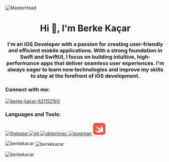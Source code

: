 ![MasterHead](https://miro.medium.com/v2/resize:fit:1400/format:webp/1*8AE7QsUjaog7rQEd1s5JAg.jpeg)
<h1 align="center">Hi 👋, I'm Berke Kaçar</h1>
<h3 align="center">I'm an iOS Developer with a passion for creating user-friendly and efficient mobile applications. With a strong foundation in Swift and SwiftUI, I focus on building intuitive, high-performance apps that deliver seamless user experiences. I'm always eager to learn new technologies and improve my skills to stay at the forefront of iOS development.</h3>

<h3 align="left">Connect with me:</h3>
<p align="left">
<a href="https://linkedin.com/in/berke-kaçar-6211521b1/" target="blank"><img align="center" src="https://raw.githubusercontent.com/rahuldkjain/github-profile-readme-generator/master/src/images/icons/Social/linked-in-alt.svg" alt="berke-kaçar-6211521b1/" height="30" width="40" /></a>
</p>

<h3 align="left">Languages and Tools:</h3>
<p align="left"> <a href="https://firebase.google.com/" target="_blank" rel="noreferrer"> <img src="https://www.vectorlogo.zone/logos/firebase/firebase-icon.svg" alt="firebase" width="40" height="40"/> </a> <a href="https://git-scm.com/" target="_blank" rel="noreferrer"> <img src="https://www.vectorlogo.zone/logos/git-scm/git-scm-icon.svg" alt="git" width="40" height="40"/> </a> <a href="https://developer.apple.com/library/archive/documentation/Cocoa/Conceptual/ProgrammingWithObjectiveC/Introduction/Introduction.html" target="_blank" rel="noreferrer"> <img src="https://www.vectorlogo.zone/logos/apple_objectivec/apple_objectivec-icon.svg" alt="objectivec" width="40" height="40"/> </a> <a href="https://postman.com" target="_blank" rel="noreferrer"> <img src="https://www.vectorlogo.zone/logos/getpostman/getpostman-icon.svg" alt="postman" width="40" height="40"/> </a> <a href="https://developer.apple.com/swift/" target="_blank" rel="noreferrer"> <img src="https://raw.githubusercontent.com/devicons/devicon/master/icons/swift/swift-original.svg" alt="swift" width="40" height="40"/> </a> </p>

<p><img align="left" src="https://github-readme-stats.vercel.app/api/top-langs?username=berkekacar&show_icons=true&locale=en&layout=compact" alt="berkekacar" /></p>

<p>&nbsp;<img align="center" src="https://github-readme-stats.vercel.app/api?username=berkekacar&show_icons=true&locale=en" alt="berkekacar" /></p>

<p><img align="center" src="https://github-readme-streak-stats.herokuapp.com/?user=berkekacar&" alt="berkekacar" /></p>
